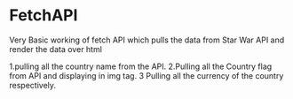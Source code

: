 # FetchAPI


Very Basic working of fetch API which pulls the data from Star War API and render the data over html 

1.pulling all the country name from the API. 
2.Pulling all the Country flag from API and displaying in img tag. 
3 Pulling all the currency of the country respectively.
